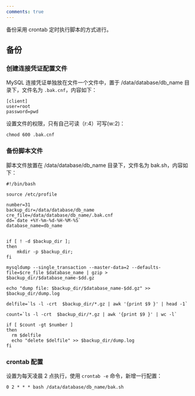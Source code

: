 ```yaml
---
comments: true
---
```

备份采用 crontab 定时执行脚本的方式进行。

## 备份

### 创建连接凭证配置文件
MySQL 连接凭证单独放在文件一个文件中，置于 /data/database/db_name 目录下，文件名为 `.bak.cnf`，内容如下：
```text
[client]
user=root
password=pwd
```

设置文件的权限，只有自己可读（r:4）可写(w:2)：
```shell
chmod 600 .bak.cnf
```

### 备份脚本文件
脚本文件放置在 /data/database/db_name 目录下，文件名为 bak.sh，内容如下：
```shell
#!/bin/bash

source /etc/profile

number=31
backup_dir=/data/database/db_name
cre_file=/data/database/db_name/.bak.cnf
dd=`date +%Y-%m-%d-%H-%M-%S`
database_name=db_name


if [ ! -d $backup_dir ];
then
    mkdir -p $backup_dir;
fi

mysqldump --single_transaction --master-data=2 --defaults-file=$cre_file $database_name | gzip > $backup_dir/$database_name-$dd.gz

echo "dump file: $backup_dir/$database_name-$dd.gz" >> $backup_dir/dump.log

delfile=`ls -l -crt  $backup_dir/*.gz | awk '{print $9 }' | head -1`

count=`ls -l -crt  $backup_dir/*.gz | awk '{print $9 }' | wc -l`

if [ $count -gt $number ]
then
  rm $delfile
  echo "delete $delfile" >> $backup_dir/dump.log
fi
```

### crontab 配置
设置为每天凌晨 2 点执行，使用 `crontab -e` 命令，新增一行配置：
```text
0 2 * * * bash /data/database/db_name/bak.sh
```
